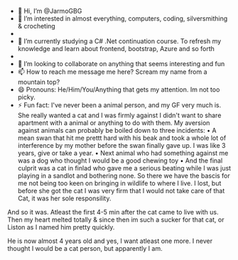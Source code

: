 - 👋 Hi, I’m @JarmoGBG
- 👀 I’m interested in almost everything, computers, coding, silversmithing & crocheting
- 
- 🌱 I’m currently studying a C# .Net continuation course. To refresh my knowledge and learn about frontend, bootstrap, Azure and so forth
- 
- 💞️ I’m looking to collaborate on anything that seems interesting and fun
- 📫 How to reach me message me here? Scream my name from a mountain top?
- 😄 Pronouns: He/Him/You/Anything that gets my attention. Im not too picky.
- ⚡ Fun fact: I've never been a animal person, and my GF very much is. She really wanted a cat and I was firmly against 
I didn't want to share apartment with a animal or anything to do with them.
My aversion against animals can probably be boiled down to three incidents:
 • A mean swan that hit me prettt hard with his beak
   and took a whole lot of interference by my mother before the swan finally gave up. I was like 3 years, give or take a year.
  • Next animal who had something against me was a dog who thought I would be a good chewing toy
  • And the final culprit was a cat in finlad who gave me a serious beating while I was just playing in a sandlot and bothering none.
  So there we have the bascis for me not being too keen on bringing in wildlife to where I live.
I lost, but before she got the cat I was very firm that I would not take care of that Cat, it was her sole responsility.

And so it was. Atleast the first 4-5 min after the cat came to live with us. Then my heart melted totally & since then im such a sucker for that cat, or Liston as I named him pretty quickly.

He is now almost 4 years old and yes, I want atleast one more. I never thought I would be a cat person,
but apparently I am. 
<!--

-
JarmoGBG/JarmoGBG is a ✨ special ✨ repository because its `README.md` (this file) appears on your GitHub profile.
You can click the Preview link to take a look at your changes.
--->
